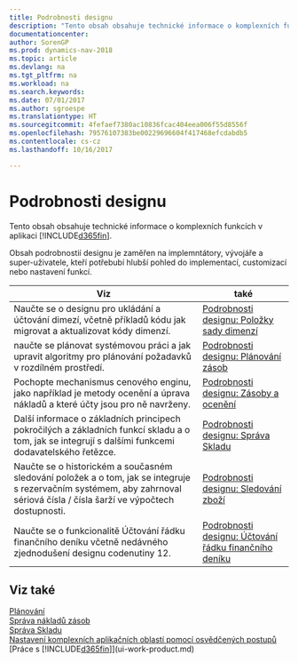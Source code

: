 ```yaml
---
title: Podrobnosti designu
description: "Tento obsah obsahuje technické informace o komplexních funkcích v aplikaci [!INCLUDE[d365fin](includes/d365fin_md.md)]."
documentationcenter: 
author: SorenGP
ms.prod: dynamics-nav-2018
ms.topic: article
ms.devlang: na
ms.tgt_pltfrm: na
ms.workload: na
ms.search.keywords: 
ms.date: 07/01/2017
ms.author: sgroespe
ms.translationtype: HT
ms.sourcegitcommit: 4fefaef7380ac10836fcac404eea006f55d8556f
ms.openlocfilehash: 79576107383be00229696604f417468efcdabdb5
ms.contentlocale: cs-cz
ms.lasthandoff: 10/16/2017

---
```

# <a name="design-details"></a>Podrobnosti designu
Tento obsah obsahuje technické informace o komplexních funkcích v aplikaci [!INCLUDE[d365fin](includes/d365fin_md.md)].  

 Obsah podrobnostií designu je zaměřen na implemntátory, vývojáře a super-uživatele, kteří potřebubí hlubší pohled do implementací, customizací nebo nastavení funkcí.  

|**Viz**|**také**|  
|------------|-------------|  
|Naučte se o designu pro ukládání a účtování dimezí, včetně příkladů kódu jak migrovat a aktualizovat kódy dimenzí.|[Podrobnosti designu: Položky sady dimenzí](design-details-dimension-set-entries.md)|  
|naučte se plánovat systémovou práci a jak upravit algoritmy pro plánování požadavků v rozdílném prostředí.|[Podrobnosti designu: Plánování zásob](design-details-supply-planning.md)|  
|Pochopte mechanismus cenového enginu, jako například je metody ocenění a úprava nákladů a které účty jsou pro ně navrženy.|[Podrobnosti designu: Zásoby a ocenění](design-details-inventory-costing.md)|  
|Další informace o základních principech pokročilých a základních funkcí skladu a o tom, jak se integrují s dalšími funkcemi dodavatelského řetězce.|[Podrobnosti designu: Správa Skladu](design-details-warehouse-management.md)|  
|Naučte se o historickém a současném sledování položek a o tom, jak se integruje s rezervačním systémem, aby zahrnoval sériová čísla / čísla šarží ve výpočtech dostupnosti.|[Podrobnosti designu: Sledování zboží](design-details-item-tracking.md)|  
|Naučte se o funkcionalitě Účtování řádku finančního deníku včetně nedávného zjednodušení designu codenutiny 12.|[Podrobnosti designu: Účtování řádku finančního deníku](design-details-general-journal-post-line.md)|  

## <a name="see-also"></a>Viz také  
 [Plánování](production-planning.md)   
 [Správa nákladů zásob](finance-manage-inventory-costs.md)   
 [Správa Skladu](warehouse-manage-warehouse.md)   
 [Nastavení komplexních aplikačních oblastí pomocí osvědčených postupů](set-up-complex-application-areas-using-best-practices.md)  
 [Práce s [!INCLUDE[d365fin](includes/d365fin_md.md)]](ui-work-product.md)


